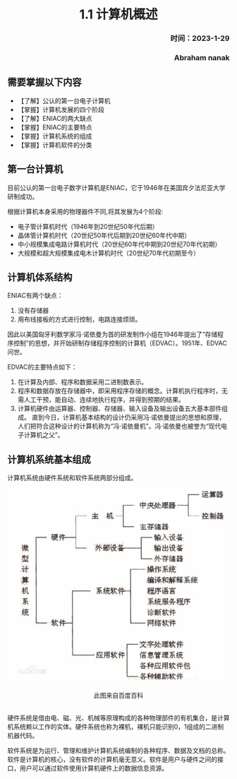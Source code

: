 # <center>1.1 计算机概述
### <p align="right">时间：2023-1-29</p>
### <p align="right">Abraham nanak</p>

## 需要掌握以下内容
* 【了解】公认的第一台电子计算机
* 【掌握】计算机发展的四个阶段
* 【了解】ENIAC的两大缺点
* 【掌握】ENIAC的主要特点
* 【掌握】计算机系统的组成
* 【掌握】计算机软件的分类
## 第一台计算机
目前公认的第一台电子数字计算机是ENIAC，它于1946年在美国宾夕法尼亚大学研制成功。

根据计算机本身采用的物理器件不同,将其发展为4个阶段:
* 电子管计算机时代（1946年到20世纪50年代后期）
* 晶体管计算机时代（20世纪50年代后期到20世纪60年代中期）
* 中小规模集成电路计算机时代（20世纪60年代中期到20世纪70年代初期）
* 大规模和超大规模集成电木计算机时代（20世纪70年代初期至今）
## 计算机体系结构
ENIAC有两个缺点：
1. 没有存储器
2. 用布线接板的方式进行控制，电路连接烦琐。

因此以美国匈牙利数学家冯·诺依曼为首的研发制作小组在1946年提出了“存储程序控制”的思想，并开始研制存储程序控制的计算机（EDVAC）。1951年、EDVAC问世。

EDVAC的主要特点如下：
1. 在计算及内部、程序和数据采用二进制数表示。
2. 程序和数据存放在存储器中，即采用程序存储的概念。计算机执行程序时，无需人工干预，能自动、连续地执行程序，并得到预期的结果。
3. 计算机硬件由运算器、控制器、存储器、输入设备及输出设备五大基本部件组成。
直到今日，计算机基本结构的设计仍采用冯·诺依曼提出的思想和原理，人们把符合这种设计的计算机称为“冯·诺依曼机”。冯·诺依曼也被誉为“现代电子计算机之父”。
## 计算机系统基本组成
计算机系统由硬件系统和软件系统两部分组成。

![计算机体系结构](计算机体系结构.jpg "计算机体系结构")
<center>此图来自百度百科</center><br>

硬件系统是借由电、磁、光、机械等原理构成的各种物理部件的有机集合，是计算机系统赖以工作的实体。硬件系统也称为裸机，裸机只能识别0，1组成的二进制机器代码。

软件系统是为运行、管理和维护计算机系统编制的各种程序、数据及文档的总称。软件是计算机的核心，没有软件的计算机毫无意义。软件是用户与硬件之间的接口，用户可以通过软件使用计算机硬件上的数据信息资源。
